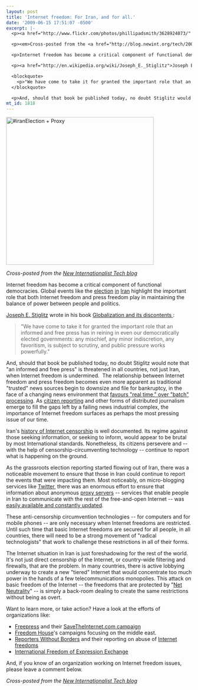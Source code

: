 ```yaml
---
layout: post
title: 'Internet freedom: For Iran, and for all.'
date: '2009-06-15 17:51:07 -0500'
excerpt: |-
  <p><a href="http://www.flickr.com/photos/phillipadsmith/3628924073/" title="#iranElection + Proxy by phillipadsmith, on Flickr"><img src="http://farm4.static.flickr.com/3585/3628924073_3bed2f3646.jpg" width="400" alt="#iranElection + Proxy" /></a></p>

  <p><em>Cross-posted from the <a href="http://blog.newint.org/tech/2009/06/15/internet-freedom-for-iran-and-for-all/">New Internationalist Tech blog</a></em></p>

  <p>Internet freedom has become a critical component of functional democracies. Global events like the <a href="http://blog.newint.org/majority/2009/06/15/disputed-landslide/">election</a> <a href="http://blog.newint.org/majority/2009/06/12/just-dont-cheat/">in</a> <a href="http://blog.newint.org/majority/2009/06/10/blinded-by-the-light/">Iran</a> highlight the important role that both Internet freedom and press freedom play in maintaining the balance of power between people and politics. </p>

  <p><a href="http://en.wikipedia.org/wiki/Joseph_E._Stiglitz">Joseph E. Stiglitz</a> wrote in his book <a href="http://books.google.com/books?id=geN6MUthHdkC">Globalization and its discontents </a>:</p>

  <blockquote>
    <p>"We have come to take it for granted the important role that an informed and free press has in reining in even our democratically elected governments: any mischief, any minor indiscretion, any favoritism, is subject to scrutiny, and public pressure works powerfully."</p>
  </blockquote>

  <p>And, should that book be published today, no doubt Stiglitz would note that "an informed and free press" is threatened in all countries, not just Iran, when Internet freedom is undermined. </p>
mt_id: 1818
---
```

<p><a href="http://www.flickr.com/photos/phillipadsmith/3628924073/" title="#iranElection + Proxy by phillipadsmith, on Flickr"><img src="http://farm4.static.flickr.com/3585/3628924073_3bed2f3646.jpg" width="400" alt="#iranElection + Proxy" /></a></p>

<p><em>Cross-posted from the <a href="http://blog.newint.org/tech/2009/06/15/internet-freedom-for-iran-and-for-all/">New Internationalist Tech blog</a></em></p>

<p>Internet freedom has become a critical component of functional democracies. Global events like the <a href="http://blog.newint.org/majority/2009/06/15/disputed-landslide/">election</a> <a href="http://blog.newint.org/majority/2009/06/12/just-dont-cheat/">in</a> <a href="http://blog.newint.org/majority/2009/06/10/blinded-by-the-light/">Iran</a> highlight the important role that both Internet freedom and press freedom play in maintaining the balance of power between people and politics. </p>

<p><a href="http://en.wikipedia.org/wiki/Joseph_E._Stiglitz">Joseph E. Stiglitz</a> wrote in his book <a href="http://books.google.com/books?id=geN6MUthHdkC">Globalization and its discontents </a>:</p>

<blockquote>
  <p>"We have come to take it for granted the important role that an informed and free press has in reining in even our democratically elected governments: any mischief, any minor indiscretion, any favoritism, is subject to scrutiny, and public pressure works powerfully."</p>
</blockquote>

<p>And, should that book be published today, no doubt Stiglitz would note that "an informed and free press" is threatened in all countries, not just Iran, when Internet freedom is undermined. 
<!--break-->
The relationship between Internet freedom and press freedom becomes even more apparent as traditional "trusted" news sources begin to downsize and file for bankruptcy, in the face of a changing news environment that <a href="http://codybrown.name/2009/06/09/batch-vs-real-time-processing-print-vs-online-journalism-why-the-best-online-news-brands-will-never-look-like-the-new-york-times/">favours "real time," over "batch" processing</a>. As <a href="http://blog.newint.org/majority/2009/02/19/we-are-the-blogosphe/">citizen reporting</a> and other forms of distributed journalism emerge to fill the gaps left by a failing news industrial complex, the importance of Internet freedom surfaces as perhaps the most pressing issue of our time.</p>

<p>Iran's <a href="http://en.wikipedia.org/wiki/Internet_censorship_in_Iran">history of Internet censorship</a> is well documented. Its regime against those seeking information, or seeking to inform, would appear to be brutal by most International standards. Nonetheless, its citizens persevere and -- with the help of censorship-circumventing technology -- continue to report what is happening on the ground. </p>

<p>As the grassroots election reporting started flowing out of Iran, there was a noticeable movement to ensure that those in Iran could continue to report the events that were impacting them. Most noticeably, on micro-blogging services like <a href="http://search.twitter.com/search?q=%23IranElection">Twitter</a>, there was an enormous effort to ensure that information about anonymous <a href="http://en.wikipedia.org/wiki/Proxy_server">proxy servers</a> -- services that enable people in Iran to communicate with the rest of the free-and-open Internet -- was <a href="http://search.twitter.com/search?q=%23IranElection+proxy">easily available and constantly updated</a>. </p>

<p>These anti-censorship circumvention technologies -- for computers and for mobile phones -- are only necessary when Internet freedoms are restricted. Until such time that basic Internet freedoms are secured for all people, in all countries, there will need to be a strong movement of "radical technologists" that work to challenge these restrictions in all of their forms. </p>

<p>The Internet situation in Iran is just foreshadowing for the rest of the world. It's not just direct censorship of the Internet, or country-wide filtering and firewalls, that are the problem. In many countries, there is active lobbying underway to create a new "tiered" Internet that would concentrate too much power in the hands of a few telecommunications monopolies. This attack on basic freedom of the Internet -- the freedoms that are protected by "<a href="http://en.wikipedia.org/wiki/Network_neutrality">Net Neutrality</a>" -- is simply a back-room dealing to create the same restrictions without being as overt. </p>

<p>Want to learn more, or take action? Have a look at the efforts of organizations like:</p>

<ul>
<li><a href="http://www.freepress.net">Freepress</a> and their <a href="http://www.savetheinternet.com/">SaveTheInternet.com campaign</a></li>
<li><a href="http://www.freedomhouse.org">Freedom House</a>'s campaigns focusing on the middle east. </li>
<li><a href="http://www.rsf.org/">Reporters Without Borders</a> and their reporting on abuse of <a href="http://www.rsf.org/en-pays225-Internet.html">Internet freedoms</a></li>
<li><a href="http://www.ifex.org">International Freedom of Expression Exchange</a></li>
</ul>

<p>And, if you know of an organization working on Internet freedom issues, please leave a comment below. </p>

<p><em>Cross-posted from the <a href="http://blog.newint.org/tech/2009/06/15/internet-freedom-for-iran-and-for-all/">New Internationalist Tech blog</a></em></p>
